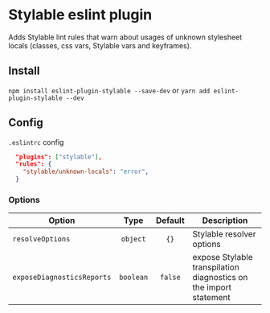 # Stylable eslint plugin

Adds Stylable lint rules that warn about usages of unknown stylesheet locals (classes, css vars, Stylable vars and keyframes).

## Install

`npm install eslint-plugin-stylable --save-dev`
or
`yarn add eslint-plugin-stylable --dev`

## Config

`.eslintrc` config

```json
  "plugins": ["stylable"],
  "rules": {
    "stylable/unknown-locals": "error",
  }
```

### Options

| Option	| Type  | Default | Description |
|-----------|:-----:|:-------:|-------------|
| `resolveOptions` | `object` | `{}` | Stylable resolver options |
| `exposeDiagnosticsReports` | `boolean` | `false` | expose Stylable transpilation diagnostics on the import statement |
